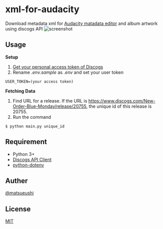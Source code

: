 # xml-for-audacity

Download metadata xml for [Audacity matadata editor](https://manual.audacityteam.org/man/metadata_editor.html) and album artwork using discogs API
![screenshot](https://user-images.githubusercontent.com/28841596/46452843-063f3080-c76c-11e8-91c4-1823e768a7de.png)

## Usage

**Setup**
1. [Get your personal access token of Discogs](https://www.discogs.com/settings/developers)
2. Rename *.env.sample* as *.env* and set your user token 
```
USER_TOKEN=(your access token)
```

**Fetching Data**
1. Find URL for a release. If the URL is <https://www.discogs.com/New-Order-Blue-Monday/release/20755>, the unique id of this release is 20755.
2. Run the command
```
$ python main.py unique_id
```

## Requirement

- Python 3+
- [Discogs API Client](https://github.com/discogs/discogs_client)
- [python-dotenv](https://github.com/theskumar/python-dotenv)

## Auther

[@matsueushi](https://twitter.com/matsueushi)

## License

[MIT](/LICENSE)
